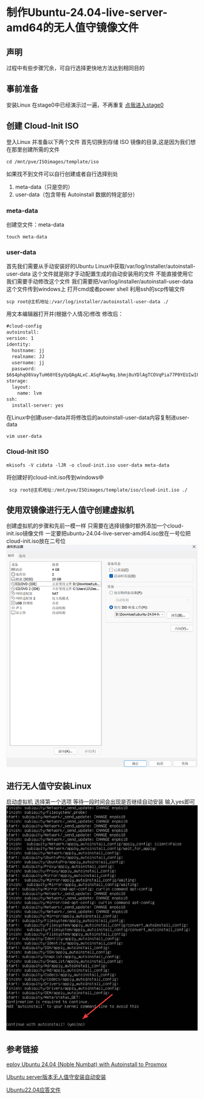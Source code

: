 # 制作Ubuntu-24.04-live-server-amd64的无人值守镜像文件
## 声明
过程中有些步骤冗余，可自行选择更快地方法达到相同目的
## 事前准备
安装Linux
在stage0中已经演示过一遍，不再重复
[点我进入stage0](https://github.com/ZhengJJ05/Linux-Beginer/tree/stage0/Linux-stage0)

## 创建 Cloud-Init ISO
登入Linux 并准备以下两个文件
首先切换到存储 ISO 镜像的目录,这是因为我们想在那里创建所需的文件

    cd /mnt/pve/ISOimages/template/iso
 如果找不到文件可以自行创建或者自行选择别处
1. meta-data（只是空的）
2. user-data（包含带有 Autoinstall 数据的特定部分）

### meta-data
创建空文件：meta-data

    touch meta-data


### user-data
首先我们需要从手动安装好的Ubuntu Linux中获取/var/log/installer/autoinstall-user-data
这个文件就是刚才手动配置生成的自动安装用的文件
不能直接使用它 我们需要手动修改这个文件
我们需要把/var/log/installer/autoinstall-user-data这个文件传到windows上
打开cmd或者power shell 利用ssh的scp传输文件

    scp root@主机地址:/var/log/installer/autoinstall-user-data ./
用文本编辑器打开并(根据个人情况)修改
修改后：

    #cloud-config
    autoinstall:
    version: 1
    identity:
      hostname: jj
      realname: JJ
      username: jj
      password: $6$4phqO8VayTuH60YE$yVpQAgALxC.ASqFAwyNq.bhmj8uYDlAgTCOVqPia77P0YEUIwIFOSJR7zylXIXwbxwKjRCxKFlwjjqcRf3..o.
    storage:
      layout:
        name: lvm
    ssh:
      install-server: yes


在Linux中创建user-data并将修改后的autoinstall-user-data内容复制进user-data

    vim user-data

### Cloud-Init ISO
    mkisofs -V cidata -lJR -o cloud-init.iso user-data meta-data

将创建好的cloud-init.iso传到windows中

     scp root@主机地址:/mnt/pve/ISOimages/template/iso/cloud-init.iso ./

## 使用双镜像进行无人值守创建虚拟机

创建虚拟机的步骤和先前一模一样
只需要在选择镜像时额外添加一个cloud-init.iso镜像文件
一定要把ubuntu-24.04-live-server-amd64.iso放在一号位把cloud-init.iso放在二号位
![双镜像设置](/Linux-stage1/image/vm1.PNG)

## 进行无人值守安装Linux

启动虚拟机
选择第一个选项
等待一段时间会出现是否继续自动安装
输入yes即可
![无人值守](/Linux-stage1/image/vm2.PNG)






## 参考链接

[eploy Ubuntu 24.04 (Noble Numbat) with Autoinstall to Proxmox](https://sekureco42.ch/posts/deploy-ubuntu-24.04-with-autoinstall-to-proxmox/)

[Ubuntu server版本无人值守安装自动安装](https://blog.csdn.net/weixin_49393427/article/details/123505287)

[Ubuntu22.04应答文件](http://lujinkai.cn/%E8%BF%90%E7%BB%B4%E8%87%AA%E5%8A%A8%E5%8C%96/%E7%B3%BB%E7%BB%9F%E9%83%A8%E7%BD%B2/Ubuntu22.04%E5%BA%94%E7%AD%94%E6%96%87%E4%BB%B6/#%E8%87%AA%E5%8A%A8%E5%AE%89%E8%A3%85%E5%BF%AB%E9%80%9F%E5%85%A5%E9%97%A8)






    

    